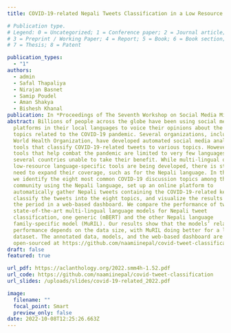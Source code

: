 ```yaml
---
title: COVID-19-related Nepali Tweets Classification in a Low Resource Setting

# Publication type.
# Legend: 0 = Uncategorized; 1 = Conference paper; 2 = Journal article;
# 3 = Preprint / Working Paper; 4 = Report; 5 = Book; 6 = Book section;
# 7 = Thesis; 8 = Patent

publication_types:
  - "1"
authors:
  - admin
  - Safal Thapaliya
  - Nirajan Basnet
  - Samip Poudel
  - Aman Shakya
  - Bishesh Khanal
publication: In *Proceedings of The Seventh Workshop on Social Media Mining for Health Applications, Workshop \& Shared Task*
abstract: Billions of people across the globe have been using social media
  platforms in their local languages to voice their opinions about the various
  topics related to the COVID-19 pandemic. Several organizations, including the
  World Health Organization, have developed automated social media analysis
  tools that classify COVID-19-related tweets to various topics. However, these
  tools that help combat the pandemic are limited to very few languages, making
  several countries unable to take their benefit. While multi-lingual or
  low-resource language-specific tools are being developed, there is still a
  need to expand their coverage, such as for the Nepali language. In this paper,
  we identify the eight most common COVID-19 discussion topics among the Twitter
  community using the Nepali language, set up an online platform to
  automatically gather Nepali tweets containing the COVID-19-related keywords,
  classify the tweets into the eight topics, and visualize the results across
  the period in a web-based dashboard. We compare the performance of two
  state-of-the-art multi-lingual language models for Nepali tweet
  classification, one generic (mBERT) and the other Nepali language
  family-specific model (MuRIL). Our results show that the models’ relative
  performance depends on the data size, with MuRIL doing better for a larger
  dataset. The annotated data, models, and the web-based dashboard are
  open-sourced at https://github.com/naamiinepal/covid-tweet-classification.
draft: false
featured: true

url_pdf: https://aclanthology.org/2022.smm4h-1.52.pdf 
url_code: https://github.com/naamiinepal/covid-tweet-classification 
url_slides: /uploads/slides/covid-19-related_2022.pdf

image:
  filename: ""
  focal_point: Smart
  preview_only: false
date: 2022-10-08T12:25:26.663Z
---
```

